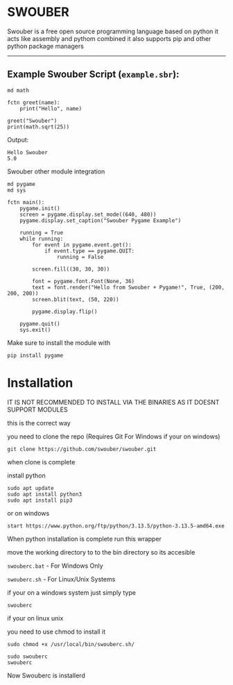 # SWOUBER
Swouber is a free open source programming language based on python it acts like assembly and pythom combined it also supports pip and other python package managers

---

## Example Swouber Script (`example.sbr`):

```sbr
md math

fctn greet(name):
    print("Hello", name)

greet("Swouber")
print(math.sqrt(25))
```
Output:

```
Hello Swouber
5.0
```

Swouber other module integration

```
md pygame
md sys

fctn main():
    pygame.init()
    screen = pygame.display.set_mode((640, 480))
    pygame.display.set_caption("Swouber Pygame Example")
    
    running = True
    while running:
        for event in pygame.event.get():
            if event.type == pygame.QUIT:
                running = False
        
        screen.fill((30, 30, 30))
        
        font = pygame.font.Font(None, 36)
        text = font.render("Hello from Swouber + Pygame!", True, (200, 200, 200))
        screen.blit(text, (50, 220))
        
        pygame.display.flip()
    
    pygame.quit()
    sys.exit()
```

Make sure to install the module  with

```
pip install pygame
```

# Installation

IT IS NOT RECOMMENDED TO INSTALL VIA THE BINARIES AS IT DOESNT SUPPORT MODULES

this is the correct way 

you need to clone the repo (Requires Git For Windows if your on windows)

```
git clone https://github.com/swouber/swouber.git
```
when clone is complete

install python

```
sudo apt update
sudo apt install python3
sudo apt install pip3
```

or on windows

```
start https://www.python.org/ftp/python/3.13.5/python-3.13.5-amd64.exe
```

When python installation is complete run this wrapper

move the working directory to to the bin directory so its accesible

`swouberc.bat` - For Windows Only

`swouberc.sh` - For Linux/Unix Systems

if your on a windows system just simply type

```
swouberc
```

if your on linux unix 

you need to use chmod to install it

```
sudo chmod +x /usr/local/bin/swouberc.sh/

sudo swouberc
swouberc
```

Now Swouberc is installerd


